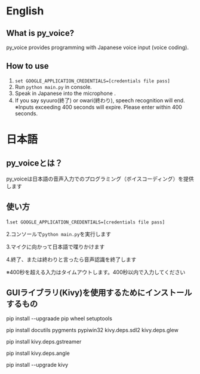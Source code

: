 # English
## What is py_voice?
py_voice provides programming with Japanese voice input (voice coding).

## How to use
1. ```set GOOGLE_APPLICATION_CREDENTIALS=[credentials file pass]```
2. Run ```python main.py``` in console.
3. Speak in Japanese into the microphone .
4. If you say syuuro(終了) or owari(終わり), speech recognition will end.
※Inputs exceeding 400 seconds will expire. Please enter within 400 seconds.
  
# 日本語
## py_voiceとは？
py_voiceは日本語の音声入力でのプログラミング（ボイスコーディング）を提供します

## 使い方
1.```set GOOGLE_APPLICATION_CREDENTIALS=[credentials file pass]```

2.コンソールで```python main.py```を実行します

3.マイクに向かって日本語で喋りかけます

4.終了、または終わりと言ったら音声認識を終了します

※400秒を超える入力はタイムアウトします。400秒以内で入力してください

## GUIライブラリ(Kivy)を使用するためにインストールするもの
pip install --upgraade pip wheel setuptools

pip install docutils pygments pypiwin32 kivy.deps.sdl2 kivy.deps.glew

pip install kivy.deps.gstreamer

pip install kivy.deps.angle

pip install --upgrade kivy